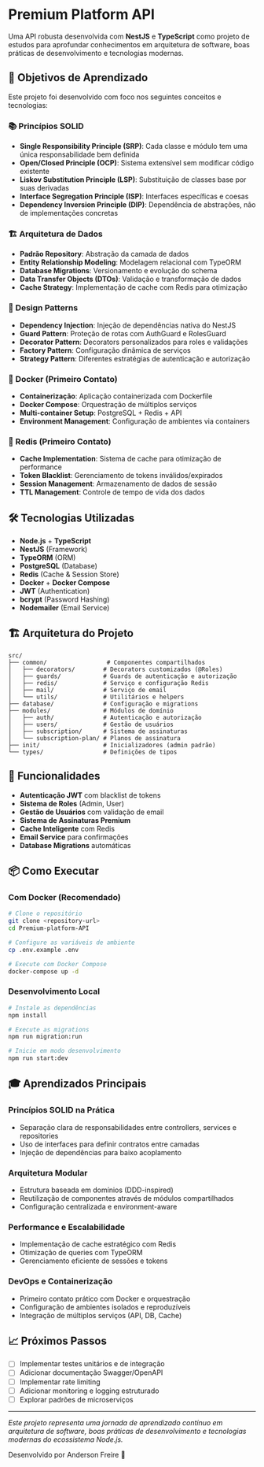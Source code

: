 # Premium Platform API

Uma API robusta desenvolvida com **NestJS** e **TypeScript** como projeto de estudos para aprofundar conhecimentos em arquitetura de software, boas práticas de desenvolvimento e tecnologias modernas.

## 🎯 Objetivos de Aprendizado

Este projeto foi desenvolvido com foco nos seguintes conceitos e tecnologias:

### 📚 Princípios SOLID

- **Single Responsibility Principle (SRP)**: Cada classe e módulo tem uma única responsabilidade bem definida
- **Open/Closed Principle (OCP)**: Sistema extensível sem modificar código existente
- **Liskov Substitution Principle (LSP)**: Substituição de classes base por suas derivadas
- **Interface Segregation Principle (ISP)**: Interfaces específicas e coesas
- **Dependency Inversion Principle (DIP)**: Dependência de abstrações, não de implementações concretas

### 🏗️ Arquitetura de Dados

- **Padrão Repository**: Abstração da camada de dados
- **Entity Relationship Modeling**: Modelagem relacional com TypeORM
- **Database Migrations**: Versionamento e evolução do schema
- **Data Transfer Objects (DTOs)**: Validação e transformação de dados
- **Cache Strategy**: Implementação de cache com Redis para otimização

### 🎨 Design Patterns

- **Dependency Injection**: Injeção de dependências nativa do NestJS
- **Guard Pattern**: Proteção de rotas com AuthGuard e RolesGuard
- **Decorator Pattern**: Decorators personalizados para roles e validações
- **Factory Pattern**: Configuração dinâmica de serviços
- **Strategy Pattern**: Diferentes estratégias de autenticação e autorização

### 🐳 Docker (Primeiro Contato)

- **Containerização**: Aplicação containerizada com Dockerfile
- **Docker Compose**: Orquestração de múltiplos serviços
- **Multi-container Setup**: PostgreSQL + Redis + API
- **Environment Management**: Configuração de ambientes via containers

### 🔴 Redis (Primeiro Contato)

- **Cache Implementation**: Sistema de cache para otimização de performance
- **Token Blacklist**: Gerenciamento de tokens inválidos/expirados
- **Session Management**: Armazenamento de dados de sessão
- **TTL Management**: Controle de tempo de vida dos dados

## 🛠️ Tecnologias Utilizadas

- **Node.js** + **TypeScript**
- **NestJS** (Framework)
- **TypeORM** (ORM)
- **PostgreSQL** (Database)
- **Redis** (Cache & Session Store)
- **Docker** + **Docker Compose**
- **JWT** (Authentication)
- **bcrypt** (Password Hashing)
- **Nodemailer** (Email Service)

## 🏗️ Arquitetura do Projeto

```
src/
├── common/                 # Componentes compartilhados
│   ├── decorators/        # Decorators customizados (@Roles)
│   ├── guards/            # Guards de autenticação e autorização
│   ├── redis/             # Serviço e configuração Redis
│   ├── mail/              # Serviço de email
│   └── utils/             # Utilitários e helpers
├── database/              # Configuração e migrations
├── modules/               # Módulos de domínio
│   ├── auth/              # Autenticação e autorização
│   ├── users/             # Gestão de usuários
│   ├── subscription/      # Sistema de assinaturas
│   └── subscription-plan/ # Planos de assinatura
├── init/                  # Inicializadores (admin padrão)
└── types/                 # Definições de tipos
```

## 🚀 Funcionalidades

- **Autenticação JWT** com blacklist de tokens
- **Sistema de Roles** (Admin, User)
- **Gestão de Usuários** com validação de email
- **Sistema de Assinaturas Premium**
- **Cache Inteligente** com Redis
- **Email Service** para confirmações
- **Database Migrations** automáticas

## 📦 Como Executar

### Com Docker (Recomendado)

```bash
# Clone o repositório
git clone <repository-url>
cd Premium-platform-API

# Configure as variáveis de ambiente
cp .env.example .env

# Execute com Docker Compose
docker-compose up -d
```

### Desenvolvimento Local

```bash
# Instale as dependências
npm install

# Execute as migrations
npm run migration:run

# Inicie em modo desenvolvimento
npm run start:dev
```

## 🎓 Aprendizados Principais

### Princípios SOLID na Prática

- Separação clara de responsabilidades entre controllers, services e repositories
- Uso de interfaces para definir contratos entre camadas
- Injeção de dependências para baixo acoplamento

### Arquitetura Modular

- Estrutura baseada em domínios (DDD-inspired)
- Reutilização de componentes através de módulos compartilhados
- Configuração centralizada e environment-aware

### Performance e Escalabilidade

- Implementação de cache estratégico com Redis
- Otimização de queries com TypeORM
- Gerenciamento eficiente de sessões e tokens

### DevOps e Containerização

- Primeiro contato prático com Docker e orquestração
- Configuração de ambientes isolados e reproduzíveis
- Integração de múltiplos serviços (API, DB, Cache)

## 📈 Próximos Passos

- [ ] Implementar testes unitários e de integração
- [ ] Adicionar documentação Swagger/OpenAPI
- [ ] Implementar rate limiting
- [ ] Adicionar monitoring e logging estruturado
- [ ] Explorar padrões de microserviços

---

_Este projeto representa uma jornada de aprendizado contínuo em arquitetura de software, boas práticas de desenvolvimento e tecnologias modernas do ecossistema Node.js._

Desenvolvido por Anderson Freire 🚀
